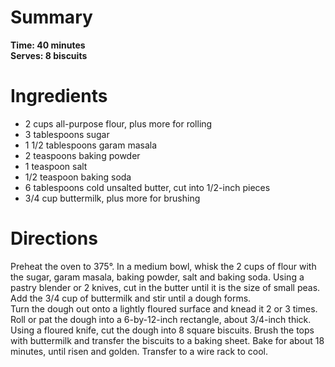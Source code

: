 # Summary
**Time: 40 minutes**  
**Serves: 8 biscuits**  

# Ingredients
- 2 cups all-purpose flour, plus more for rolling
- 3 tablespoons sugar
- 1 1/2 tablespoons garam masala
- 2 teaspoons baking powder
- 1 teaspoon salt
- 1/2 teaspoon baking soda
- 6 tablespoons cold unsalted butter, cut into 1/2-inch pieces
- 3/4 cup buttermilk, plus more for brushing

# Directions
Preheat the oven to 375&#176;. In a medium bowl, whisk the 2 cups of flour with the sugar, garam masala, baking powder, salt and baking soda. Using a pastry blender or 2 knives, cut in the butter until it is the size of small peas. Add the 3/4 cup of buttermilk and stir until a dough forms.  
Turn the dough out onto a lightly floured surface and knead it 2 or 3 times. Roll or pat the dough into a 6-by-12-inch rectangle, about 3/4-inch thick. Using a floured knife, cut the dough into 8 square biscuits. Brush the tops with buttermilk and transfer the biscuits to a baking sheet. Bake for about 18 minutes, until risen and golden. Transfer to a wire rack to cool.
